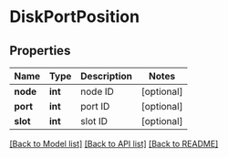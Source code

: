 # DiskPortPosition

## Properties
Name | Type | Description | Notes
------------ | ------------- | ------------- | -------------
**node** | **int** | node ID | [optional] 
**port** | **int** | port ID | [optional] 
**slot** | **int** | slot ID | [optional] 

[[Back to Model list]](../README.md#documentation-for-models) [[Back to API list]](../README.md#documentation-for-api-endpoints) [[Back to README]](../README.md)



